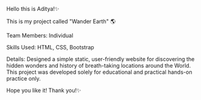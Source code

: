Hello this is Aditya!✨

This is my project called "Wander Earth" 🌎

Team Members: Individual

Skills Used: HTML, CSS, Bootstrap

Details: Designed a simple static, user-friendly website for discovering the hidden wonders and history of breath-taking locations around the World.
This project was developed solely for educational and practical hands-on practice only.

Hope you like it!
Thank you!✨
